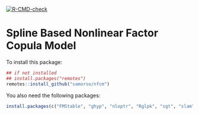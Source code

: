 [![R-CMD-check](https://github.com/samorso/nfcm/workflows/R-CMD-check.yaml/badge.svg)](https://github.com/samorso/nfcm/actions)

# Spline Based Nonlinear Factor Copula Model

To install this package:

``` r
## if not installed
## install.packages("remotes")
remotes::install_github("samorso/nfcm")
```

You also need the following packages:

``` r
install.packages(c("FMStable", "ghyp", "nloptr", "Rglpk", "sgt", "slam", "splines2"))
```